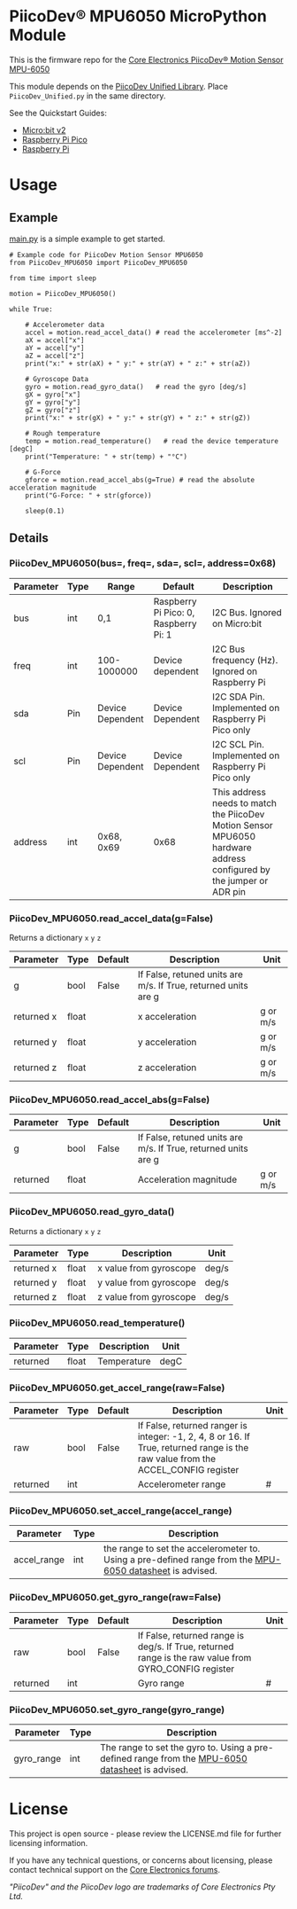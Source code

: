 # PiicoDev® MPU6050 MicroPython Module

This is the firmware repo for the [Core Electronics PiicoDev® Motion Sensor MPU-6050](https://core-electronics.com.au/catalog/product/view/sku/CE07822)

This module depends on the [PiicoDev Unified Library](https://github.com/CoreElectronics/CE-PiicoDev-Unified). Place `PiicoDev_Unified.py` in the same directory.

See the Quickstart Guides:
- [Micro:bit v2](https://core-electronics.com.au/tutorials/piicodev-motion-sensor-mpu-6050-micro-bit-guide.html)
- [Raspberry Pi Pico](https://core-electronics.com.au/tutorials/piicodev-motion-sensor-mpu-6050-raspberry-pi-pico-guide.html)
- [Raspberry Pi](https://core-electronics.com.au/tutorials/piicodev-motion-sensor-mpu-6050-raspberry-pi-guide.html)

# Usage
## Example
[main.py](https://github.com/CoreElectronics/CE-PiicoDev-MPU6050-MicroPython-Module/blob/main/main.py) is a simple example to get started.
```
# Example code for PiicoDev Motion Sensor MPU6050
from PiicoDev_MPU6050 import PiicoDev_MPU6050

from time import sleep

motion = PiicoDev_MPU6050()

while True:

    # Accelerometer data
    accel = motion.read_accel_data() # read the accelerometer [ms^-2]
    aX = accel["x"]
    aY = accel["y"]
    aZ = accel["z"]
    print("x:" + str(aX) + " y:" + str(aY) + " z:" + str(aZ))

    # Gyroscope Data
    gyro = motion.read_gyro_data()   # read the gyro [deg/s]
    gX = gyro["x"]
    gY = gyro["y"]
    gZ = gyro["z"]
    print("x:" + str(gX) + " y:" + str(gY) + " z:" + str(gZ))

    # Rough temperature
    temp = motion.read_temperature()   # read the device temperature [degC]
    print("Temperature: " + str(temp) + "°C")

    # G-Force
    gforce = motion.read_accel_abs(g=True) # read the absolute acceleration magnitude
    print("G-Force: " + str(gforce))

    sleep(0.1)
```
## Details
### PiicoDev_MPU6050(bus=, freq=, sda=, scl=, address=0x68)

Parameter | Type | Range | Default | Description
--- | --- | --- | --- | ---
bus | int | 0,1 | Raspberry Pi Pico: 0, Raspberry Pi: 1 | I2C Bus.  Ignored on Micro:bit
freq | int | 100-1000000 | Device dependent | I2C Bus frequency (Hz).  Ignored on Raspberry Pi
sda | Pin | Device Dependent | Device Dependent | I2C SDA Pin. Implemented on Raspberry Pi Pico only
scl | Pin | Device Dependent | Device Dependent | I2C SCL Pin. Implemented on Raspberry Pi Pico only
address | int | 0x68, 0x69 | 0x68 | This address needs to match the PiicoDev Motion Sensor MPU6050 hardware address configured by the jumper or ADR pin

### PiicoDev_MPU6050.read_accel_data(g=False)
Returns a dictionary `x` `y` `z`

Parameter | Type | Default | Description | Unit
--- | --- | --- | --- | ---
g | bool |  False | If False, retuned units are m/s.  If True, returned units are g
returned x | float | |x acceleration | g or m/s
returned y | float | | y acceleration | g or m/s
returned z | float | |z acceleration | g or m/s

### PiicoDev_MPU6050.read_accel_abs(g=False)
Parameter | Type | Default | Description | Unit
--- | --- | --- | --- | ---
g | bool |  False | If False, retuned units are m/s.  If True, returned units are g
returned | float | | Acceleration magnitude | g or m/s

### PiicoDev_MPU6050.read_gyro_data()
Returns a dictionary `x` `y` `z`

Parameter | Type | Description | Unit
--- | --- | --- | ---
returned x | float | x value from gyroscope | deg/s
returned y | float | y value from gyroscope | deg/s
returned z | float | z value from gyroscope | deg/s

### PiicoDev_MPU6050.read_temperature()

Parameter | Type | Description | Unit
--- | --- | --- | ---
returned | float | Temperature | degC

### PiicoDev_MPU6050.get_accel_range(raw=False)
Parameter | Type | Default | Description | Unit
--- | --- | --- | --- | ---
raw | bool |  False | If False, returned ranger is integer: -1, 2, 4, 8 or 16.  If True, returned range is the raw value from the ACCEL_CONFIG register
returned | int | | Accelerometer range | #

### PiicoDev_MPU6050.set_accel_range(accel_range)
Parameter | Type | Description
--- | --- | ---
accel_range | int | the range to set the accelerometer to. Using a pre-defined range from the [MPU-6050 datasheet](https://invensense.tdk.com/wp-content/uploads/2015/02/MPU-6000-Datasheet1.pdf) is advised.

### PiicoDev_MPU6050.get_gyro_range(raw=False)
Parameter | Type | Default | Description | Unit
--- | --- | --- | --- | ---
raw | bool |  False | If False, returned range is deg/s.  If True, returned range is the raw value from GYRO_CONFIG register
returned | int | | Gyro range | #

### PiicoDev_MPU6050.set_gyro_range(gyro_range)
Parameter | Type | Description
--- | --- | ---
gyro_range |  int | The range to set the gyro to. Using a pre-defined range from the [MPU-6050 datasheet](https://invensense.tdk.com/wp-content/uploads/2015/02/MPU-6000-Datasheet1.pdf) is advised.


# License
This project is open source - please review the LICENSE.md file for further licensing information.

If you have any technical questions, or concerns about licensing, please contact technical support on the [Core Electronics forums](https://forum.core-electronics.com.au/).

*\"PiicoDev\" and the PiicoDev logo are trademarks of Core Electronics Pty Ltd.*
